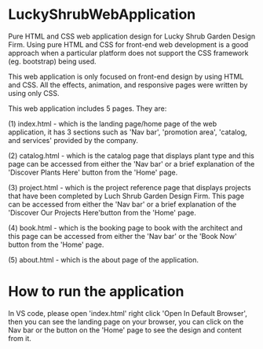 # LuckyShrubWebApplication
Pure HTML and CSS web application design for Lucky Shrub Garden Design Firm. 
Using pure HTML and CSS for front-end web development is a good approach when a particular platform does not support the CSS framework (eg. bootstrap) being used.

This web application is only focused on front-end design by using HTML and CSS. All the effects, animation, and responsive pages were written by using only CSS. 

This web application includes 5 pages. They are:

(1) index.html - which is the landing page/home page of the web application, it has 3 sections such as 'Nav bar', 'promotion area', 'catalog, and services' provided by the company. 

(2) catalog.html - which is the catalog page that displays plant type and this page can be accessed from either the 'Nav bar' or a brief explanation of the 'Discover Plants Here' button from the 'Home' page.

(3) project.html - which is the project reference page that displays projects that have been completed by Luch Shrub Garden Design Firm. This page can be accessed from either the 'Nav bar' or a brief explanation of the 'Discover Our Projects Here'button from the 'Home' page.

(4) book.html - which is the booking page to book with the architect and this page can be accessed from either the 'Nav bar' or the 'Book Now' button  from the 'Home' page.

(5) about.html - which is the about page of the application.

# How to run the application  
In VS code, please open 'index.html' right click 'Open In Default Browser', then you can see the landing page on your browser, you can click on the Nav bar or the button on the 'Home' page to see the design and content from it. 

